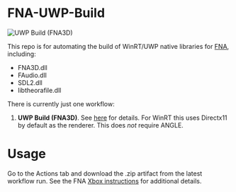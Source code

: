 # FNA-UWP-Build

![UWP Build (FNA3D)](https://github.com/clarvalon/FNA-UWP-Build/workflows/UWP%20Build%20(FNA3D)/badge.svg)

This repo is for automating the build of WinRT/UWP native libraries for [FNA](https://fna-xna.github.io/), including:

* FNA3D.dll 
* FAudio.dll
* SDL2.dll
* libtheorafile.dll

There is currently just one workflow:

1.  **UWP Build (FNA3D)**.  See [here](https://github.com/FNA-XNA/FNA/wiki/BETA:-FNA3D) for details.  For WinRT this uses Directx11 by default as the renderer.  This does *not* require ANGLE.

# Usage

Go to the Actions tab and download the .zip artifact from the latest workflow run.  See the FNA [Xbox instructions](https://github.com/FNA-XNA/FNA/wiki/Appendix-B:-FNA-on-Consoles#xbox-one) for additional details.
